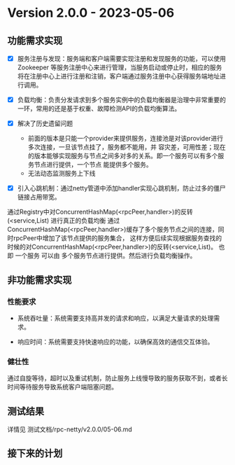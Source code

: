 # Version 2.0.0 - 2023-05-06

## 功能需求实现


- [x] 服务注册与发现：服务端和客户端需要实现注册和发现服务的功能，可以使用 Zookeeper 等服务注册中心来进行管理，当服务启动或停止时，相应的服务将在注册中心上进行注册和注销，客户端通过服务注册中心获得服务端地址进行调用。

- [x] 负载均衡：负责分发请求到多个服务实例中的负载均衡器是治理中非常重要的一环，常用的还是基于权重、故障检测API的负载均衡算法。

- [x] 解决了历史遗留问题
  - 前面的版本是只能一个provider来提供服务，连接池是对该provider进行多次连接，一旦该节点挂了，服务都不能用，并
  容灾差，可用性差；现在的版本能够实现服务与节点之间多对多的关系。即一个服务可以有多个服务节点进行提供，一个节点
  能提供多个服务。
  - 无法动态监测服务上下线
- [x] 引入心跳机制：通过netty管道中添加handler实现心跳机制，防止过多的僵尸链接占用带宽。

通过Registry中对ConcurrentHashMap(<rpcPeer,handler>)的反转(<service,List<rpcPeer>) 进行真正的负载均衡
通过ConcurrentHashMap(<rpcPeer,handler>)缓存了多个服务节点之间的连接，同时rpcPeer中增加了该节点提供的服务集合，
   这样方便后续实现根据服务查找的时候的对ConcurrentHashMap(<rpcPeer,handler>)的反转(<service,List<rpcPeer>)。
   也即   一个服务 可以由 多个服务节点进行提供。然后进行负载均衡操作。

## 非功能需求实现

### 性能要求

- 系统吞吐量：系统需要支持高并发的请求和响应，以满足大量请求的处理需求。

- 响应时间：系统需要支持快速响应的功能，以确保高效的通信交互体验。

### 健壮性

通过自旋等待，超时以及重试机制，防止服务上线慢导致的服务获取不到，或者长时间等待服务导致系统客户端阻塞问题。

## 测试结果

详情见 测试文档/rpc-netty/v2.0.0/05-06.md

## 接下来的计划


